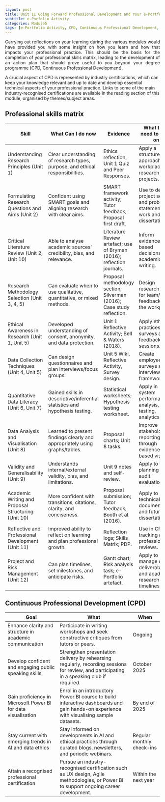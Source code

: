 ```yaml
---
layout: post
title: Unit 11 Going Forward Professional Development and Your e-Portfolio
subtitle: e-Porfolio Activity
categories: Module5
tags: [e-Portfolio Activity, CPD, Continuous Professional Development, RMPP]
---
```

<html lang="en">



<body>


<p style="text-align: justify;"> Carrying out reflections on your learning during the various modules would have provided you with some insight on how you learn and how that impacts your professional practice. This should be the basis for the completion of your professional skills matrix, leading to the development of an action plan that should prove useful to you beyond your degree programme (CPD, Continuous Professional Development).

A crucial aspect of CPD is represented by industry certifications, which can keep your knowledge relevant and up to date and develop essential technical aspects of your professional practice. Links to some of the main industry-recognised certifications are available in the reading section of this module, organised by themes/subject areas.</p>

<h2>Professional skills matrix</h2>

<table>
  <thead>
    <tr>
      <th>Skill</th>
      <th>What Can I do now</th>
      <th> Evidence </th>
        <th>What I still need to work on</th>
    </tr>
  </thead>
  <tbody>
        <tr>
      <td>Understanding Research Principles (Unit 1)</td>
      <td>Clear understanding of research types, purpose, and ethical responsibilities.</td>
      <td>Ethics reflection, Unit 1 Quiz and Peer Responses.</td>
      <td>Apply a structured approach to workplace research projects.</td>
    </tr>
    <tr>
      <td>Formulating Research Questions and Aims (Unit 2)</td>
      <td>Confident using SMART goals and aligning research with clear aims.</td>
      <td>SMART framework activity; Tutor feedback; Proposal first draft.</td>
      <td>Use to define project scope and problem statements in work and dissertation.</td>
    </tr>
    <tr>
      <td>Critical Literature Review (Unit 2, Unit 10)</td>
      <td>Able to analyse academic sources' credibility, bias, and relevance.</td>
      <td>Literature Review artefact; use of Bryman (2016); reflection journals.</td>
      <td>Inform evidence-based decisions and academic writing.</td>
    </tr>
    <tr>
      <td>Research Methodology Selection (Unit 3, 4, 5)</td>
      <td>Can evaluate when to use qualitative, quantitative, or mixed methods.</td>
      <td>Proposal methodology section; Silverman (2016); Case study reflection.</td>
      <td>Design research tools for team/UX feedback in the workplace.</td>
    </tr>
    <tr>
      <td>Ethical Awareness in Research (Unit 1, Unit 5)</td>
      <td>Developed understanding of consent, anonymity, and data protection.</td>
      <td>Unit 1 Reflective Activity; Bell & Waters (2018).</td>
      <td>Apply ethical practices to surveys and feedback sessions.</td>
    </tr>
    <tr>
      <td>Data Collection Techniques (Unit 4, Unit 5)</td>
      <td>Can design questionnaires and plan interviews/focus groups.</td>
      <td>Unit 5 Wiki, Reflective Activity, Survey design.</td>
      <td>Create employee/user surveys and interview frameworks.</td>
    </tr>
    <tr>
      <td>Quantitative Data Literacy (Unit 6, Unit 7)</td>
      <td>Gained skills in descriptive/inferential statistics and hypothesis testing.</td>
      <td>Statistical worksheets; Hypothesis testing worksheet.</td>
      <td>Apply in system performance analysis, A/B testing, analytics.</td>
    </tr>
    <tr>
      <td>Data Analysis and Visualisation (Unit 8)</td>
      <td>Learned to present findings clearly and appropriately using graphs/tables.</td>
      <td>Proposal charts; Unit 8 tasks.</td>
      <td>Improve stakeholder reporting through evidence-based visuals.</td>
    </tr>
    <tr>
      <td>Validity and Generalisability (Unit 9)</td>
      <td>Understands internal/external validity, bias, and limitations.</td>
      <td>Unit 9 notes and self-review.</td>
      <td>Apply to test planning and audit evaluations.</td>
    </tr>
    <tr>
      <td>Academic Writing and Proposal Structuring (Unit 10)</td>
      <td>More confident with transitions, citations, clarity, and conciseness.</td>
      <td>Proposal submission; Tutor feedback; Booth et al. (2016).</td>
      <td>Apply to technical documentation and future dissertation.</td>
    </tr>
    <tr>
      <td>Reflective and Professional Development (Unit 11)</td>
      <td>Improved ability to reflect on learning and plan professional growth.</td>
      <td>Reflection logs; Skills Matrix; PDP.</td>
      <td>Use in CPD tracking and professional reviews.</td>
    </tr>
    <tr>
      <td>Project and Risk Management (Unit 12)</td>
      <td>Can plan timelines, set milestones, and anticipate risks.</td>
      <td>Gantt chart; Risk analysis task; e-Portfolio artefact.</td>
      <td>Apply to manage client deliverables and academic research timelines.</td>
    </tr>

    
  </tbody>
</table>

<h2>Continuous Professional Development (CPD)</h2>


<table>
  <thead>
    <tr>
      <th>Goal</th>
      <th>What</th>
        <th>When</th>
    </tr>
  </thead>
  <tbody>
    <tr>
      <td>Enhance clarity and structure in academic communication</td>
      <td>Participate in writing workshops and seek constructive critiques from tutors or peers.</td>
         <td>Ongoing</td>
    </tr>
    <tr>
      <td>Develop confident and engaging public speaking skills</td>
      <td>Strengthen presentation delivery by rehearsing regularly, recording sessions for review, and participating in a speaking club if required.</td>
         <td>October 2025</td>
    </tr>
    <tr>
      <td>Gain proficiency in Microsoft Power BI for data visualisation</td>
      <td>Enrol in an introductory Power BI course to build interactive dashboards and gain hands-on experience with visualising sample datasets.</td>
         <td>By end of 2025</td>
    </tr>
    <tr>
      <td>Stay current with emerging trends in AI and data ethics</td>
      <td>Stay informed on developments in AI and ethical practices through curated blogs, newsletters, and periodic webinars.</td>
         <td>Regular monthly check-ins</td>
    </tr>
     <tr>
      <td>Attain a recognised professional certification</td>
      <td>Pursue an industry-recognised certification such as UX design, Agile methodologies, or Power BI to support ongoing career development.</td>
          <td>Within the next year</td>
    </tr>
  </tbody>
</table>


</body>
</html>






